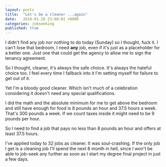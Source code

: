 ```yaml
---
layout: posts
title:  "Let's be a cleaner ...again"
date:   2018-01-28 23:00:01 +0000
categories: jobseeking
published: true
---
```

I didn't find any job nor nothing to do today (Sunday) so I thought, fuck it. I can't lose that bedroom, I need **any** job, even if it's just as a placeholder for a better one. Just one that could get the agency to allow me to sign the tenancy agreement.

So I thought, cleaner, it's always the safe choice. It's always the hateful choice too. I feel every time I fallback into it I'm setting myself for failure to get out of it.

Yet I'm a bloody good cleaner. Which isn't much of a celebration considering it doesn't need any special qualifications.

I did the math and the absolute minimum for me to get above the bedroom and still have enough for food is 8 pounds an hour and 37.5 hours a week. That's 300 pounds a week. If we count taxes inside it might need to be 9 pounds per hour.

So I need to find a job that pays no less than 8 pounds an hour and offers at least 37.5 hours.

I've applied today to 32 jobs as cleaner. It was soul-crashing. If the only job I get is a cleaning job I'll spend the next 8 month in hell, since I won't be able to job-seek any further as soon as I start my degree final project in just a few days.
